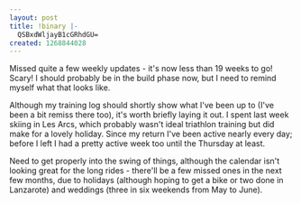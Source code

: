 ```yaml
---
layout: post
title: !binary |-
  QSBxdWljayB1cGRhdGU=
created: 1268844028
---
```

Missed quite a few weekly updates - it's now less than 19 weeks to go! Scary! I should probably be in the build phase now, but I need to remind myself what that looks like. 

Although my training log should shortly show what I've been up to (I've been a bit remiss there too), it's worth briefly laying it out. I spent last week skiing in Les Arcs, which probably wasn't ideal triathlon training but did make for a lovely holiday. Since my return I've been active nearly every day; before I left I had a pretty active week too until the Thursday at least. 

Need to get properly into the swing of things, although the calendar isn't looking great for the long rides - there'll be a few missed ones in the next few months, due to holidays (although hoping to get a bike or two done in Lanzarote) and weddings (three in six weekends from May to June).  
